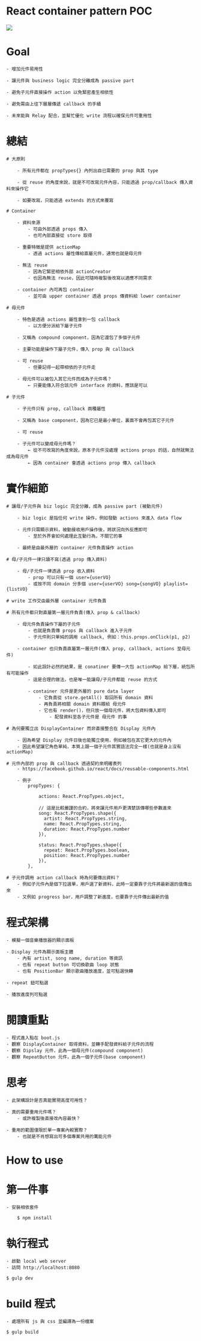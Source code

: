 
React container pattern POC
===========================

![](https://raw.githubusercontent.com/coodoo/compo/master/mock.png)

# Goal
	
	- 增加元件易用性

	- 讓元件與 business logic 完全分離成為 passive part

	- 避免子元件直接操作 action 以免緊密產生相依性

	- 避免需由上往下層層傳遞 callback 的手續

	- 未來能與 Relay 配合，並幫忙優化 write 流程以確保元件可重用性


# 總結

	# 大原則
		
		- 所有元件都在 propTypes{} 內列出自已需要的 prop 與其 type
		
		- 從 reuse 的角度來說，就是不可改寫元件內容，只能透過 prop/callback 傳入資料來操作它

		- 如要改寫，只能透過 extends 的方式來覆寫

	# Container

		- 資料來源
			- 可由外部透過 props 傳入
			- 也可內部直接從 store 取得

		- 重要特徵是提供 actionMap	
			- 透過 actions 屬性傳給直屬元件，通常也就是母元件

		- 無法 reuse
			- 因為它緊密相依外部 actionCreator 
			- 也因為無法 reuse，因此可隨時複製後改寫以適應不同需求

		- container 內可再包 container
			- 並可由 upper container 透過 props 傳資料給 lower container

	# 母元件

		- 特色是透過 actions 屬性拿到一包 callback
			- 以方便分派給下屬子元件

		- 又稱為 compound component，因為它還包了多個子元件

		- 主要功能是操作下屬子元件，傳入 prop 與 callback

		- 可 reuse
			- 但要記得一起帶相依的子元件走

		- 母元件可以被包入其它元件而成為子元件嗎？	
			← 只要能傳入符合該元件 interface 的資料，應該是可以

	# 子元件
		
		- 子元件只有 prop, callback 兩種屬性

		- 又稱為 base component，因為它已是最小單位，裏面不會再包其它子元件

		- 可 reuse

		- 子元件可以變成母元件嗎？
			← 從不可改寫的角度來說，原本子元件沒處理 actions props 的話，自然就無法成為母元件
			← 因為 container 會透過 actions prop 傳入 callback



# 實作細節

	# 讓母/子元件與 biz logic 完全分離，成為 passive part (被動元件)
		
		- biz logic 是指任何 write 操作，例如發動 actions 來進入 data flow
		
		- 元件只需顯示資料，被動接收用戶操作後，將狀況向外反應即可
			- 至於外界會如何處理此互動行為，不關它的事
		
		- 最終是由最外層的 container 元件負責操作 action 

	# 母/子元件一律只讀不寫(透過 prop 傳入資料)
	
		- 母/子元件一律透過 prop 收入資料
			- prop 可以只有一個 user={userVO}
			- 或按不同 domain 分多個 user={userVO} song={songVO} playlist={listVO}
	
	# write 工作交由最外層 container 元件負責

	# 所有元件都只對直屬第一層元件負責(傳入 prop & callback)
	
		- 母元件負責操作下屬的子元件
			- 也就是負責傳 props 與 callback 進入子元件
			- 子元件則只單純的調用 callback, 例如：this.props.onClick(p1, p2)	

		- container 也只負責直屬第一層元件(傳入 prop, callback, actions 至母元件)
		
			- 如此設計必然的結果，是 conatiner 要傳一大包 actionMap 給下層，統包所有可能操作
			- 這是合理的做法，也是唯一能讓母/子元件都能 reuse 的方式

			- container 元件是更外層的 pure data layer
				- 它負責從 store.getAll() 取回所有 domain 資料
				- 再負責將相關 domain 資料餵給 母元件
				- 它也有 render()，但只放一個母元件，將大包資料傳入即可
					- 配發資料至各子元件是 母元件 的事

	# 為何要獨立出 DisplayContainer 而非直接整合在 Display 元件內
		
		- 因為希望 Display 元件日後也能獨立使用，例如被包在其它更大的元件內
		- 因此希望讓它角色單純，本質上跟一個子元件其實語法完全一樣(也就是身上沒有 actionMap)

	# 元件內部的 prop 與 callback 透過契約來明確表列
		- https://facebook.github.io/react/docs/reusable-components.html

		- 例子
			propTypes: {

				actions: React.PropTypes.object,

				// 這是比較嚴謹的合約，將來讓元件用戶更清楚該傳哪些參數進來
				song: React.PropTypes.shape({
			      artist: React.PropTypes.string,
			      name: React.PropTypes.string,
			      duration: React.PropTypes.number
			    }),

				status: React.PropTypes.shape({
			      repeat: React.PropTypes.boolean,
			      position: React.PropTypes.number
			    }),
			},

	# 子元件調用 action callback 時為何要傳出資料？
		- 例如子元件內是個下拉選單，用戶選了新資料，此時一定要靠子元件將最新選的值傳出來
		- 又例如 progress bar，用戶調整了新進度，也要靠子元件傳出最新的值


# 程式架構

	- 模擬一個音樂播放器的顯示面板

	- Display 元件為顯示面板主體
		- 內有 artist, song name, duration 等資訊
		- 也有 repeat button 可切換歌曲 loop 狀態
		- 也有 PositionBar 顯示歌曲播放進度，並可點選快轉
	
	- repeat 鈕可點選

	- 播放進度列可點選


# 閱讀重點
	- 程式進入點在 boot.js
	- 觀察 DisplayContainer 取得資料，並轉手配發資料給子元件的流程
	- 觀察 Dipslay 元件，此為一個母元件(compound component)
	- 觀察 RepeatButton 元件，此為一個子元件(base component)

						
# 思考
	
	- 此架構設計是否真能實現高度可用性？
	
	- 真的需要重用元件嗎？
		- 或許複製後直接改內容最快？

	- 重用的範圍僅限於單一專案內較實際？
		- 也就是不肖想寫出可多個專案共用的萬能元件


How to use
==========

# 第一件事
	
	- 安裝相依套件

		$ npm install

# 執行程式
	
	- 啟動 local web server 
	- 訪問 http://localhost:8080

	$ gulp dev

# build 程式

	- 處理所有 js 與 css 並編譯為一份檔案

	$ gulp build

